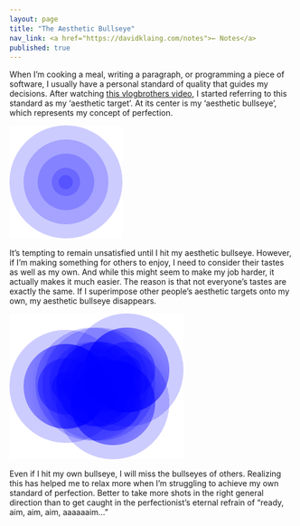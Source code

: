 ```yaml
---
layout: page
title: "The Aesthetic Bullseye"
nav_link: <a href="https://davidklaing.com/notes">← Notes</a>
published: true
---
```


When I’m cooking a meal, writing a paragraph, or programming a piece of software, I usually have a personal standard of quality that guides my decisions. After watching [this vlogbrothers video](https://www.youtube.com/watch?v=1LAhHDEtTD0), I started referring to this standard as my ‘aesthetic target’. At its center is my ‘aesthetic bullseye’, which represents my concept of perfection.

![](/assets/img/aesthetic_bullseye/one_target.png)

It’s tempting to remain unsatisfied until I hit my aesthetic bullseye. However, if I’m making something for others to enjoy, I need to consider their tastes as well as my own. And while this might seem to make my job harder, it actually makes it much easier. The reason is that not everyone’s tastes are exactly the same. If I superimpose other people’s aesthetic targets onto my own, my aesthetic bullseye disappears.

![](/assets/img/aesthetic_bullseye/multiple_targets.png)

Even if I hit my own bullseye, I will miss the bullseyes of others. Realizing this has helped me to relax more when I’m struggling to achieve my own standard of perfection. Better to take more shots in the right general direction than to get caught in the perfectionist’s eternal refrain of “ready, aim, aim, aim, aaaaaaim…”